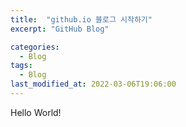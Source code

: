 ```yaml
---
title:  "github.io 블로그 시작하기"
excerpt: "GitHub Blog"

categories:
  - Blog
tags:
  - Blog
last_modified_at: 2022-03-06T19:06:00
---
```


Hello World!